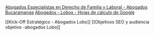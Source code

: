 
[Abogados Especialistas en Derecho de Familia y Laboral - Abogados Bucaramanga](https://abogadosbucaramanga.com/)
[Abogados - Lobos - Hojas de cálculo de Google](https://docs.google.com/spreadsheets/d/1R3vyfPj9In7yyFpWPTdUynwt4XSnMulvEoSUYOiHhXc/edit?gid=340422591#gid=340422591)



[[Kick-Off Estratégico - Abogados Lobo]]
[[Objetivos SEO y audiencia objetivo -abogados Lobo]]
